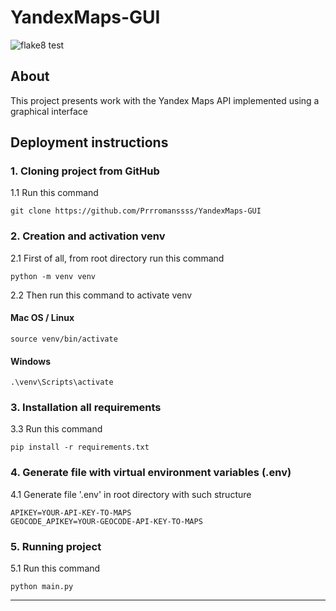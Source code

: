 # YandexMaps-GUI

![flake8 test](https://github.com/Prrromanssss/YandexMaps-GUI/actions/workflows/python-package.yml/badge.svg)

## About

This project presents work with the Yandex Maps API implemented using a graphical interface


## Deployment instructions


### 1. Cloning project from GitHub

1.1 Run this command
```commandline
git clone https://github.com/Prrromanssss/YandexMaps-GUI
```

### 2. Creation and activation venv

2.1 First of all, from root directory run this command
```commandline
python -m venv venv
```
2.2 Then run this command to activate venv
#### Mac OS / Linux
```commandline
source venv/bin/activate
```
#### Windows
```commandline
.\venv\Scripts\activate
```

### 3. Installation all requirements

3.3 Run this command 
```commandline
pip install -r requirements.txt
```
### 4. Generate file with virtual environment variables (.env)

4.1 Generate file '.env' in root directory with such structure
```text
APIKEY=YOUR-API-KEY-TO-MAPS
GEOCODE_APIKEY=YOUR-GEOCODE-API-KEY-TO-MAPS
```

### 5. Running project

5.1 Run this command
```commandline
python main.py
```

***